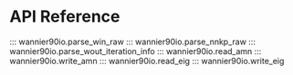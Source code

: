 # API Reference

::: wannier90io.parse_win_raw
::: wannier90io.parse_nnkp_raw
::: wannier90io.parse_wout_iteration_info
::: wannier90io.read_amn
::: wannier90io.write_amn
::: wannier90io.read_eig
::: wannier90io.write_eig
